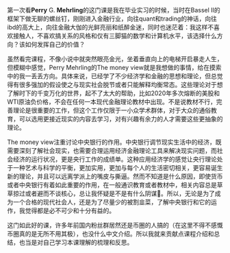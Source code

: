 第一次看**Perry** G. **Mehrling**的这门课是我在毕业实习的时候，当时在Bassel II的框架下做无聊的螺丝钉，刚刚进入金融行业，向往quant和trading的神话，向往ibd的高大上，向往金融大伽的光鲜亮丽和纸醉金迷，同时也迷茫着：我这样不喜欢接触人，不喜欢搞关系的风格和仅有三脚猫的数学和计算机水平，该选择什么方向？该如何发挥自己的价值？

虽然看完课程，不像小说中就突然眼亮金光，坐着垂直向上的电梯开启暴走人生，但模糊中感觉，Perry Mehrling的The money view就是我想做的事情，给在摸索中的我一丢丢方向。具体来说，已经学了不少经济学和金融的思想和理论，但总觉得有很多强加的假设使之与现实社会脱节或者只能解释均衡常态。这些理论对于想了解时下的千变万化的世界，起不了太大的帮助，比如2020年多次熔断的美股和WTI原油负价格，不会在任何一本现代金融理论教材中出现。不是说教材不行，完善理论是很重要的工作，但这个工作仅限于一小众学术群体，对于大众的通俗教育，可以选用更接近现实的内容去学习，对有兴趣有余力的人才需要这些更抽象的理论。

The money view注重讨论中央银行的作用。中央银行调节现实生活中的经济，既需要深刻了解社会现实，也需要合理运用经济金融理论工具来解决现实问题，而社会经济的运行状况，更是央行工作的成绩单。这种应用经济学的感觉让央行理论处于一种艺术与科学的平衡，更加实用，更加与每个人的生活密切相关，更容易诞生新的理论，并且可以远离学派上的嘴皮与撕逼。然而不知道是什么原因，即使货币或者中央银行有着如此重要的作用，在一般通识教育或者教材中，相关内容总是草草掠过或者避而不谈核心，总让我怀疑是不是有什么阴谋🌚。所以，无论是为了成为一个合格的现代社会人，还是为了尽量少的被割韭菜，了解中央银行和它的运作，我觉得都是必不可少和十分有益的。

这门如此好的课，许多年前国内粉丝群居然还是币圈的人搞的（在这里不得不感慨币圈真的是无所不用其极），也没什么中文介绍。所以我就来贡献点课程介绍和总结，也当是对自己学习本课理解的梳理和反思。
